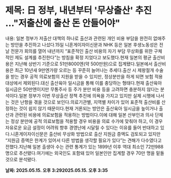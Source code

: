 # **제목: 日 정부, 내년부터 '무상출산' 추진 …"저출산에 출산 돈 안들어야"**

  내용: 일본 정부가 저출산 대책의 하나로 출산과 관련된 개인 비용 부담을 완전히 없애주는 방안을 추진하고 나섰다.15일 니혼게이자이신문과 NHK 등은 일본 후생노동성은 전날 전문가 회의를 열어 내년까지 “표준적인 출산 비용의 자기 부담 무상화를 위한 구체적인 제도 설계를 추진한다”는 방침을 확정 지었다고 보도했다.현재 일본의 평균 출산비용은 지난해 상반기 기준으로 51만8000엔(약 500만원)으로 집계됐다.일본에서 출산비용은 최근 10년새 9만엔가량 오르는 등 꾸준히 늘어나는 추세다.출산 시 제왕절개 수술을 받는 경우 공적 의료보험의 지원을 받을 수 있지만, 정상분만을 하게 되면 보험 적용 대상에서 제외된다.대신 출산육아 일시금을 통해 이를 충당하는 형태다.현재 출산육아 일시금은 50만엔이지만 무통주사 등 주가 분만 비용 등을 고려하면 충분하지 않다는 분석이다.일본 정부가 이번 무상출산 정책 추진에 의욕을 가지고 있지만 실제 시행에 나서는 것은 난항을 겪을 것으로 보인다.의료기관별, 지역별 차이가 있어 표준적 출산비를 산정하는 것이 쉽지 않기 때문이다.현재 거론되는 방안은 출산육아 일시금을 높이거나 출산과 관련된 비용에 의료보험을 적용하는 방법이다.이에 대해 일본 산부인과 의사 단체는 정상 분만에 공적 의료보험을 적용할 경우 비용을 의료 수가에 맞춰야 하고, 이 경우 자유로운 요금 설정이 어려워 향후 경영난에 시달릴 수 있다는 이유를 들어 반대하고 있다.니혼게이자이신문은 출산비 무상화 방법으로 출산 지원금 증액도 검토되고 있지만 “지원금 증액은 한계가 있어서 다른 방법을 생각할 필요가 있다”는 견해가 다수였다고 전했다.지난해 일본 출생아 수는 관련 통계가 있는 1899년 이후 역대 최소인 72만988명으로 추산됐다.여기에는 외국인도 포함돼 있어 일본인만 집계할 경우 70만 명을 밑돌 것으로 분석됐다.

  **날짜: 2025.05.15. 오후 3:292025.05.15. 오후 3:35**